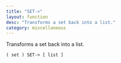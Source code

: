 ```yaml
---
title: "SET->"
layout: function
desc: "Transforms a set back into a list."
category: miscellaneous
---
```


Transforms a set back into a list.

```
( set ) SET-> [ list ]
```